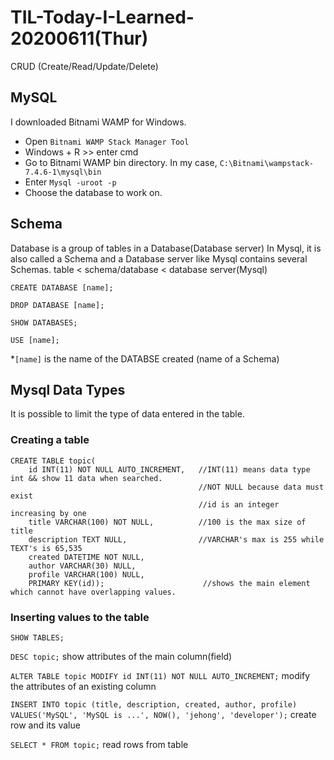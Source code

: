# TIL-Today-I-Learned- 20200611(Thur)

CRUD (Create/Read/Update/Delete)

## MySQL
I downloaded Bitnami WAMP for Windows.
- Open `Bitnami WAMP Stack Manager Tool`
- Windows + R >> enter cmd
- Go to Bitnami WAMP bin directory. In my case, `C:\Bitnami\wampstack-7.4.6-1\mysql\bin`
- Enter `Mysql -uroot -p`
- Choose the database to work on.


## Schema
Database is a group of tables in a Database(Database server)
In Mysql, it is also called a Schema
and a Database server like Mysql contains several Schemas.
table < schema/database < database server(Mysql)

`CREATE DATABASE [name];`

`DROP DATABASE [name];`

`SHOW DATABASES;`

`USE [name];`

*`[name]` is the name of the DATABSE created (name of a Schema)

## Mysql Data Types
It is possible to limit the type of data entered in the table.

### Creating a table
```
CREATE TABLE topic(
    id INT(11) NOT NULL AUTO_INCREMENT,   //INT(11) means data type int && show 11 data when searched. 
                                          //NOT NULL because data must exist
                                          //id is an integer increasing by one
    title VARCHAR(100) NOT NULL,          //100 is the max size of title
    description TEXT NULL,                //VARCHAR's max is 255 while TEXT's is 65,535
    created DATETIME NOT NULL,
    author VARCHAR(30) NULL,
    profile VARCHAR(100) NULL,
    PRIMARY KEY(id));                      //shows the main element which cannot have overlapping values.
```
    
### Inserting values to the table
`SHOW TABLES;`

`DESC topic;` show attributes of the main column(field)

`ALTER TABLE topic MODIFY id INT(11) NOT NULL AUTO_INCREMENT;` modify the attributes of an existing column

`INSERT INTO topic (title, description, created, author, profile) VALUES('MySQL', 'MySQL is ...', NOW(), 'jehong', 'developer');` create row and its value

`SELECT * FROM topic;` read rows from table
